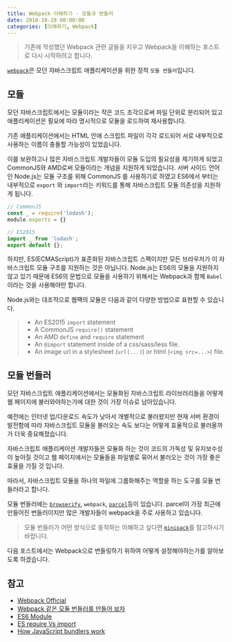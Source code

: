 ```yaml
---
title: Webpack 이해하기 - 모듈과 번들러
date: 2018-10-28 00:00:00
categories: [이해하기, Webpack]
---
```


> 기존에 작성했던 Webpack 관련 글들을 지우고 Webpack을 이해하는 포스트로 다시 시작하려고 합니다.  

[`webpack`](https://webpack.js.org/)은 모던 자바스크립트 애플리케이션을 위한 정적 `모듈 번들러`입니다.  

## 모듈  

모던 자바스크립트에서는 모듈이라는 작은 코드 조각으로써 파일 단위로 분리되어 있고 애플리케이션은 필요에 따라 명시적으로 모듈을 로드하여 재사용합니다.  

기존 애플리케이션에서는 HTML 안에 스크립트 파일이 각각 로드되어 서로 내부적으로 사용하는 이름이 충돌할 가능성이 있었습니다.  

이를 보완하고나 많은 자바스크립트 개발자들이 모듈 도입의 필요성을 제기하게 되었고 CommonJS와 AMD로써 모듈이라는 개념을 지원하게 되었습니다. 서버 사이드 언어인 Node.js는 모듈 구조를 위해 CommonJS 를 사용하기로 하였고 ES6에서 부터는 내부적으로 `export` 와 `import`라는 키워드를 통해 자바스크립트 모듈 의존성을 지원하게 됩니다.  

```js
// CommonJS
const _ = require('lodash');
module.exports = {}
```

```js
// ES2015
import _ from 'lodash';
export default {};
```

하지만, ES(ECMAScript)가 표준화된 자바스크립트 스펙이지만 모든 브라우저가 이 자바스크립트 모듈 구조를 지원하는 것은 아닙니다.  Node.js는 ES6의 모듈을 지원하지 않고 있기 때문에 ES6의 문법으로 모듈을 사용하기 위해서는  Webpack과 함께 `Babel`이라는 것을 사용해야만 합니다.  

Node.js와는 대조적으로 웹팩의 모듈은 다음과 같이 다양한 방법으로 표현할 수 있습니다.  
> - An ES2015 `import` statement
> - A CommonJS `require()` statement
> - An AMD `define` and `require` statement
> - An `@import` statement inside of a css/sass/less file.
> - An image url in a stylesheet (`url(...)`) or html (`<img src=...>`) file.

## 모듈 번들러  

모던 자바스크립트 애플리케이션에서는 모듈화된 자바스크립트 라이브러리들을 어떻게 웹 페이지에 불러와야하는가에 대한 것이 가장 이슈로 남아있습니다.  

예전에는 인터넷 업/다운로드 속도가 낮아서 개별적으로 불러왔지만 현재 서버 환경이 발전함에 따라 자바스크립트 모듈을 불러오는 속도 보다는 어떻게 효율적으로 불러올까가 더욱 중요해졌습니다.  

자바스크립트 애플리케이션 개발자들은 모듈화 하는 것이 코드의 가독성 및 유지보수성이 높아질 것이고 웹 페이지에서는 모듈들을 파일별로 묶어서 불러오는 것이 가장 좋은 효율을 가질 것 입니다.  

따라서, 자바스크립트 모듈을 하나의 파일에 그룹화해주는 역할을 하는 도구를 모듈 번들러라고 합니다.  

모듈 번들러에는 [`browserify`](http://browserify.org/), `webpack`, [`parcel`](https://parceljs.org/)등이 있습니다. parcel이 가장 최근에 만들어진 번들러이지만 많은 개발자들이 webpack을 주로 사용하고 있습니다.  


> 모듈 번들러가 어떤 방식으로 동작하는 이해하고 싶다면 [`minipack`](https://github.com/ronami/minipack)를 참고하시기 바랍니다.  

다음 포스트에서는 Webpack으로 번들링하기 위하여 어떻게 설정해야하는가를 알아보도록 하겠습니다.  


## 참고  
- [Webpack Official](https://webpack.js.org)  
- [Webpack 같은 모듈 번들러를 만들어 보자](https://engineering.linecorp.com/ko/blog/detail/338)  
- [ES6 Module](https://poiemaweb.com/es6-module)  
- [ES require Vs import](https://blueshw.github.io/2017/05/16/ES-require-vs-import/)  
- [How JavaScript bundlers work](https://medium.com/@gimenete/how-javascript-bundlers-work-1fc0d0caf2da)  

